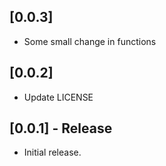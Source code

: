 ## [0.0.3]

* Some small change in functions

## [0.0.2]

* Update LICENSE

## [0.0.1] - Release

* Initial release.
